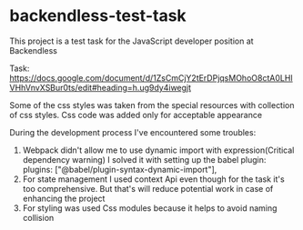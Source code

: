 # backendless-test-task
This project is a test task for the JavaScript developer position at Backendless

Task: https://docs.google.com/document/d/1ZsCmCjY2tErDPjqsMOhoO8ctA0LHIVHhVnvXSBur0ts/edit#heading=h.ug9dy4iwegjt

Some of the css styles was taken from the special resources with collection of css styles. Css code was added only for acceptable appearance

During the development process I've encountered some troubles:
1) Webpack didn't allow me to use dynamic import with expression(Critical dependency warning)
   I solved it with setting up the babel plugin: 
plugins: ["@babel/plugin-syntax-dynamic-import"],
2) For state management I used context Api even though for the task it's too comprehensive. But that's will reduce potential work in case of enhancing the project
3) For styling was used Css modules because it helps to avoid naming collision
